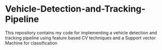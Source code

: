 # Vehicle-Detection-and-Tracking-Pipeline
This repository contains my code for implementing a vehicle detection and tracking pipeline using feature based CV techniques and a Support vector Machine for classification
